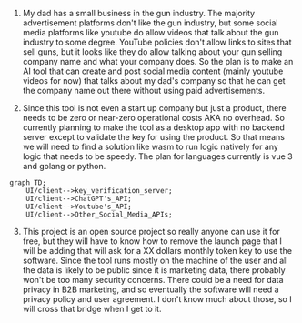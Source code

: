 1. My dad has a small business in the gun industry. The majority advertisement platforms don't like the gun industry, but some social media platforms like youtube do allow videos that talk about the gun industry to some degree. YouTube policies don't allow links to sites that sell guns, but it looks like they do allow talking about your gun selling company name and what your company does. So the plan is to make an AI tool that can create and post social media content (mainly youtube videos for now) that talks about my dad's company so that he can get the company name out there without using paid advertisements.

2. Since this tool is not even a start up company but just a product, there needs to be zero or near-zero operational costs AKA no overhead. So currently planning to make the tool as a desktop app with no backend server except to validate the key for using the product. So that means we will need to find a solution like wasm to run logic natively for any logic that needs to be speedy. The plan for languages currently is vue 3 and golang or python.
```mermaid
graph TD;
    UI/client-->key_verification_server;
    UI/client-->ChatGPT's_API;
    UI/client-->Youtube's_API;
    UI/client-->Other_Social_Media_APIs;
```

3. This project is an open source project so really anyone can use it for free, but they will have to know how to remove the launch page that I will be adding that will ask for a XX dollars monthly token key to use the software. Since the tool runs mostly on the machine of the user and all the data is likely to be public since it is marketing data, there probably won't be too many security concerns. There could be a need for data privacy in B2B marketing, and so eventually the software will need a privacy policy and user agreement. I don't know much about those, so I will cross that bridge when I get to it.